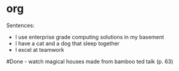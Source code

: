 # org

Sentences:
- I use enterprise grade computing solutions in my basement
- I have a cat and a dog that sleep together
- I excel at teamwork

#Done - watch magical houses made from bamboo ted talk (p. 63)